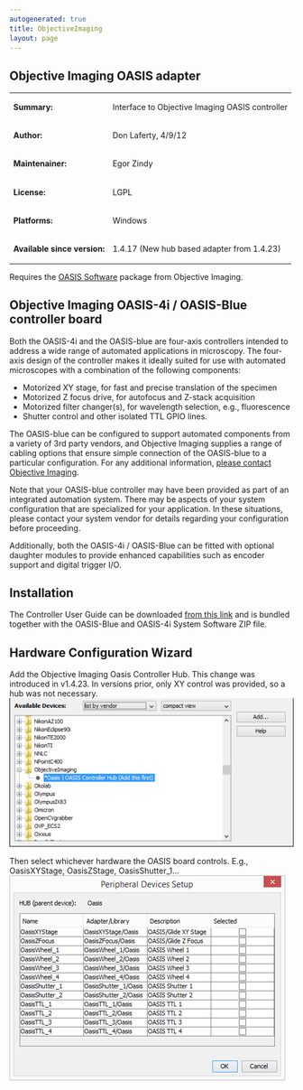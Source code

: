 ```yaml
---
autogenerated: true
title: ObjectiveImaging
layout: page
---
```


## Objective Imaging OASIS adapter

<table cellspacing=3>
<tr>
<td markdown="1">

**Summary:**

</td>
<td markdown="1" valign="top">

Interface to Objective Imaging OASIS controller

</td>
</tr>
<tr>
<td markdown="1">

**Author:**

</td>
<td markdown="1">

Don Laferty, 4/9/12

</td>
</tr>
<tr>
<td markdown="1">

**Maintenainer:**

</td>
<td markdown="1">

Egor Zindy

</td>
</tr>
<tr>
<td markdown="1">

**License:**

</td>
<td markdown="1">

LGPL

</td>
</tr>
<tr>
<td markdown="1">

**Platforms:**

</td>
<td markdown="1">

Windows

</td>
</tr>
<tr>
<td markdown="1">

**Available since version:**

</td>
<td markdown="1">

1.4.17 (New hub based adapter from 1.4.23)

</td>
</tr>
</table>

Requires the [OASIS
Software](http://www.objectiveimaging.com/download/software.php) package
from Objective Imaging.


## Objective Imaging OASIS-4i / OASIS-Blue controller board

Both the OASIS-4i and the OASIS-blue are four-axis controllers intended
to address a wide range of automated applications in microscopy. The
four-axis design of the controller makes it ideally suited for use with
automated microscopes with a combination of the following components:

-   Motorized XY stage, for fast and precise translation of the specimen
-   Motorized Z focus drive, for autofocus and Z-stack acquisition
-   Motorized filter changer(s), for wavelength selection, e.g.,
    fluorescence
-   Shutter control and other isolated TTL GPIO lines.

The OASIS-blue can be configured to support automated components from a
variety of 3rd party vendors, and Objective Imaging supplies a range of
cabling options that ensure simple connection of the OASIS-blue to a
particular configuration. For any additional information, [please
contact Objective Imaging](http://www.objectiveimaging.com/contact.php).

Note that your OASIS-blue controller may have been provided as part of
an integrated automation system. There may be aspects of your system
configuration that are specialized for your application. In these
situations, please contact your system vendor for details regarding your
configuration before proceeding.

Additionally, both the OASIS-4i / OASIS-Blue can be fitted with optional
daughter modules to provide enhanced capabilities such as encoder
support and digital trigger I/O.

## Installation

The Controller User Guide can be downloaded [from this
link](http://www.objectiveimaging.com/download/software.php) and is
bundled together with the OASIS-Blue and OASIS-4i System Software ZIP
file.

## Hardware Configuration Wizard

Add the Objective Imaging Oasis Controller Hub. This change was
introduced in v1.4.23. In versions prior, only XY control was provided,
so a hub was not necessary. ![](media/Oasis1.png "Oasis1.png")

Then select whichever hardware the OASIS board controls. E.g.,
OasisXYStage, OasisZStage, OasisShutter\_1...
![](media/Oasis2.png "Oasis2.png")
